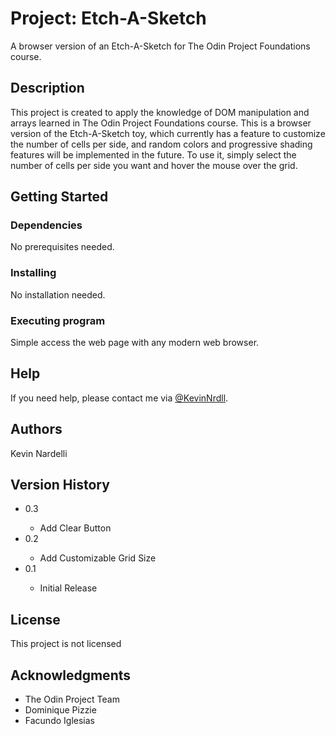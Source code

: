 # Project: Etch-A-Sketch

A browser version of an Etch-A-Sketch for The Odin Project Foundations course.

## Description

This project is created to apply the knowledge of DOM manipulation and arrays learned in The Odin Project Foundations course. This is a browser version of the Etch-A-Sketch toy, which currently has a feature to customize the number of cells per side, and random colors and progressive shading features will be implemented in the future. To use it, simply select the number of cells per side you want and hover the mouse over the grid.

## Getting Started

### Dependencies

No prerequisites needed.

### Installing

No installation needed.

### Executing program

Simple access the web page with any modern web browser.

## Help

If you need help, please contact me via <a href = "https://twitter.com/KevinNrdll">@KevinNrdll</a>.

## Authors

Kevin Nardelli

## Version History

<ul>
<li>0.3</li>
  <ul>
  <li>Add Clear Button</li>
  </ul>
<li>0.2</li>
  <ul>
  <li>Add Customizable Grid Size</li>
  </ul>
<li>0.1</li>
  <ul>
  <li>Initial Release</li>
  </ul>
</ul>

## License

This project is not licensed

## Acknowledgments
<ul>
<li>The Odin Project Team</li>
<li>Dominique Pizzie</li>
<li>Facundo Iglesias</li>
</ul>
